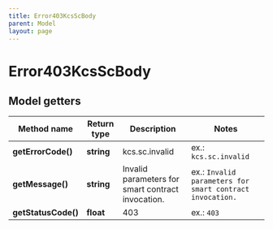 ```yaml
---
title: Error403KcsScBody
parent: Model
layout: page
---
```


# Error403KcsScBody

## Model getters

Method name | Return type | Description | Notes
------------ | ------------- | ------------- | -------------
**getErrorCode()** | **string** | kcs.sc.invalid | ex.: `kcs.sc.invalid`
**getMessage()** | **string** | Invalid parameters for smart contract invocation. | ex.: `Invalid parameters for smart contract invocation.`
**getStatusCode()** | **float** | 403 | ex.: `403`

